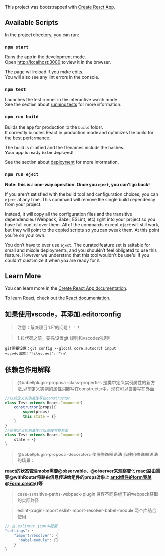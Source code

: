 This project was bootstrapped with [Create React App](https://github.com/facebook/create-react-app).

## Available Scripts

In the project directory, you can run:

### `npm start`

Runs the app in the development mode.<br>
Open [http://localhost:3000](http://localhost:3000) to view it in the browser.

The page will reload if you make edits.<br>
You will also see any lint errors in the console.

### `npm test`

Launches the test runner in the interactive watch mode.<br>
See the section about [running tests](https://facebook.github.io/create-react-app/docs/running-tests) for more information.

### `npm run build`

Builds the app for production to the `build` folder.<br>
It correctly bundles React in production mode and optimizes the build for the best performance.

The build is minified and the filenames include the hashes.<br>
Your app is ready to be deployed!

See the section about [deployment](https://facebook.github.io/create-react-app/docs/deployment) for more information.

### `npm run eject`

**Note: this is a one-way operation. Once you `eject`, you can’t go back!**

If you aren’t satisfied with the build tool and configuration choices, you can `eject` at any time. This command will remove the single build dependency from your project.

Instead, it will copy all the configuration files and the transitive dependencies (Webpack, Babel, ESLint, etc) right into your project so you have full control over them. All of the commands except `eject` will still work, but they will point to the copied scripts so you can tweak them. At this point you’re on your own.

You don’t have to ever use `eject`. The curated feature set is suitable for small and middle deployments, and you shouldn’t feel obligated to use this feature. However we understand that this tool wouldn’t be useful if you couldn’t customize it when you are ready for it.

## Learn More

You can learn more in the [Create React App documentation](https://facebook.github.io/create-react-app/docs/getting-started).

To learn React, check out the [React documentation](https://reactjs.org/).

## 如果使用vscode，再添加.editorconfig

> 注意：解决项目‘LF’的问题！！！

> 1.拉代码之前，要先设置git 规则和vscode的规则

```text
git需要设置：git config --global core.autocrlf input
vscode设置："files.eol": "\n"
```

## 依赖包作用解释

> @babel/plugin-proposal-class-properties  是类中定义实例属性的新方法,以前定义实例的属性只能写在constructor中，现在可以直接写在外面

```javascript
//以前定义实例属性写在constructor
class Test extends React.Component{
	constructor(props){
		super(props)
		this.state = {}
	}
}
//现在定义实例属性可以直接写在外面
class Test extends React.Component{
	state = {}
}
```

> @babel/plugin-proposal-decorators  使用修饰器语法
我使用修饰器语法的场景：

**react的状态管理mobx需要@observable、@observer来观察变化
react路由需要@withRouter将路由信息传递给组件的props对象上
antd组件的form表单@Form.create()等**

> case-sensitive-paths-webpack-plugin  兼容不同系统下的webpack获取的实际路径

> eslint-plugin-import  eslint-import-resolver-babel-module  两个库结合使用

```javascript
// 在.eslintrc.json中配置
"settings": {
    "import/resolver": {
      "babel-module": {}
    }
}
```